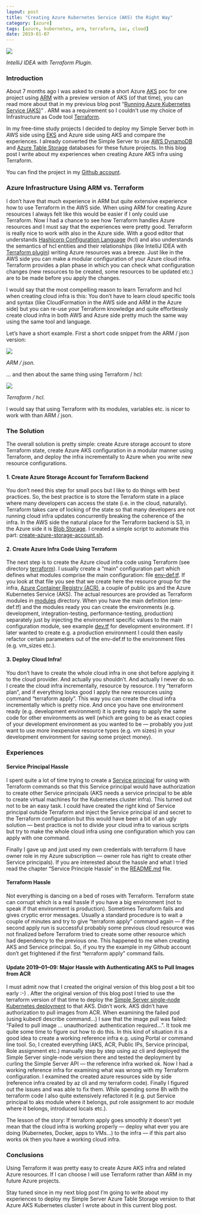 ```yaml
---
layout: post
title: "Creating Azure Kubernetes Service (AKS) the Right Way"
category: [azure]
tags: [azure, kubernetes, arm, terraform, iac, cloud]
date: 2019-01-07
---
```


![](/img/2019-01-07-creating-azure-kubernetes-service-aks-the-right-way_img_1.png)

*IntelliJ IDEA with Terraform Plugin.*

### Introduction

About 7 months ago I was asked to create a short Azure [AKS](https://docs.microsoft.com/en-us/azure/aks/) poc for one project using [ARM](https://docs.microsoft.com/en-us/azure/azure-resource-manager/resource-group-authoring-templates) with a preview version of AKS (of that time), you can read more about that in my previous blog post “[Running Azure Kubernetes Service (AKS)](https://medium.com/@kari.marttila/running-azure-kubernetes-service-aks-882faad43f2c)” . ARM was a requirement so I couldn’t use my choice of Infrastructure as Code tool [Terraform](https://www.terraform.io/).

In my free-time study projects I decided to deploy my Simple Server both in AWS side using [EKS](https://aws.amazon.com/eks) and Azure side using AKS and compare the experiences. I already converted the Simple Server to use [AWS DynamoDB](https://medium.com/@kari.marttila/aws-dynamodb-with-clojure-b4402bf8e8e) and [Azure Table Storage](https://medium.com/@kari.marttila/azure-table-storage-with-clojure-12055e02985c) databases for these future projects. In this blog post I write about my experiences when creating Azure AKS infra using Terraform.

You can find the project in my [Github account](https://github.com/karimarttila/azure/tree/master/simple-server-aks).

### Azure Infrastructure Using ARM vs. Terraform

I don’t have that much experience in ARM but quite extensive experience how to use Terraform in the AWS side. When using ARM for creating Azure resources I always felt like this would be easier if I only could use Terraform. Now I had a chance to see how Terraform handles Azure resources and I must say that the experiences were pretty good. Terraform is really nice to work with also in the Azure side. With a good editor that understands [Hashicorp Configuration Language](https://github.com/hashicorp/hcl) (hcl) and also understands the semantics of hcl entities and their relationships (like IntelliJ IDEA with [Terraform plugin](https://plugins.jetbrains.com/plugin/7808-hashicorp-terraform--hcl-language-support)) writing Azure resources was a breeze. Just like in the AWS side you can make a modular configuration of your Azure cloud infra. Terraform provides a plan phase in which you can check what configuration changes (new resources to be created, some resources to be updated etc.) are to be made before you apply the changes.

I would say that the most compelling reason to learn Terraform and hcl when creating cloud infra is this: You don’t have to learn cloud specific tools and syntax (like CloudFormation in the AWS side and ARM in the Azure side) but you can re-use your Terraform knowledge and quite effortlessly create cloud infra in both AWS and Azure side pretty much the same way using the same tool and language.

Let’s have a short example. First a short code snippet from the ARM / json version:

![](/img/1*H9JQS1oFCkRup5Oz3hlvIA.png)

*ARM / json.*

... and then about the same thing using Terraform / hcl:

![](/img/2019-01-07-creating-azure-kubernetes-service-aks-the-right-way_img_3.png)

*Terraform / hcl.*

I would say that using Terraform with its modules, variables etc. is nicer to work with than ARM / json.

### The Solution

The overall solution is pretty simple: create Azure storage account to store Terraform state, create Azure AKS configuration in a modular manner using Terraform, and deploy the infra incrementally to Azure when you write new resource configurations.

#### 1. Create Azure Storage Account for Terraform Backend

You don’t need this step for small pocs but I like to do things with best practices. So, the best practice is to store the Terraform state in a place where many developers can access the state (i.e. in the cloud, naturally). Terraform takes care of locking of the state so that many developers are not running cloud infra updates concurrently breaking the coherence of the infra. In the AWS side the natural place for the Terraform backend is S3, in the Azure side it is [Blob Storage](https://azure.microsoft.com/en-us/services/storage/blobs/). I created a simple script to automate this part: [create-azure-storage-account.sh](https://github.com/karimarttila/azure/blob/master/simple-server-aks/scripts/create-azure-storage-account.sh).

#### 2. Create Azure Infra Code Using Terraform

The next step is to create the Azure cloud infra code using Terraform (see directory [terraform](https://github.com/karimarttila/azure/tree/master/simple-server-aks/terraform)). I usually create a “main” configuration part which defines what modules comprise the main configuration: file [env-def.tf](https://github.com/karimarttila/azure/blob/master/simple-server-aks/terraform/modules/env-def/env-def.tf). If you look at that file you see that we create here the resource group for the infra, [Azure Container Registry (ACR)](https://azure.microsoft.com/en-us/services/container-registry/), a couple of public ips and the Azure Kubernetes Service (AKS). The actual resources are provided as Terraform modules in [modules](https://github.com/karimarttila/azure/tree/master/simple-server-aks/terraform/modules) directory. When you have the main definition (env-def.tf) and the modules ready you can create the environments (e.g. development, integration-testing, performance-testing, production) separately just by injecting the environment specific values to the main configuration module, see example [dev.tf](https://github.com/karimarttila/azure/blob/master/simple-server-aks/terraform/envs/dev.tf) for development environment. If I later wanted to create e.g. a production environment I could then easily refactor certain parameters out of the env-def.tf to the environment files (e.g. vm\_sizes etc.).

#### 3. Deploy Cloud Infra!

You don’t have to create the whole cloud infra in one shot before applying it to the cloud provider. And actually you shouldn’t. And actually I never do so. I create the cloud infra incrementally, resource by resource. I try “terraform plan”, and if everything looks good I apply the new resources using command “terraform apply”. This way you can create the cloud infra incrementally which is pretty nice. And once you have one environment ready (e.g. development environment) it is pretty easy to apply the same code for other environments as well (which are going to be as exact copies of your development environment as you wanted to be — probably you just want to use more inexpensive resource types (e.g. vm sizes) in your development environment for saving some project money).

### Experiences

#### Service Principal Hassle

I spent quite a lot of time trying to create a [Service principal](https://docs.microsoft.com/en-us/azure/active-directory/develop/app-objects-and-service-principals) for using with Terraform commands so that this Service principal would have authorization to create other Service principals (AKS needs a service principal to be able to create virtual machines for the Kubernetes cluster infra). This turned out not to be an easy task. I could have created the right kind of Service principal outside Terraform and inject the Service principal id and secret to the Terraform configuration but this would have been a bit of an ugly solution — best practice is not to divide your cloud infra to various scripts but try to make the whole cloud infra using one configuration which you can apply with one command.

Finally I gave up and just used my own credentials with terraform (I have owner role in my Azure subscription — owner role has right to create other Service principals). If you are interested about the hassle and what I tried read the chapter “Service Principle Hassle” in the [README.md](https://github.com/karimarttila/azure/tree/master/simple-server-aks) file.

#### Terraform Hassle

Not everything is dancing on a bed of roses with Terraform. Terraform state can corrupt which is a real hassle if you have a big environment (not to speak if that environment is production). Sometimes Terraform fails and gives cryptic error messages. Usually a standard procedure is to wait a couple of minutes and try to give “terraform apply” command again — if the second apply run is successful probably some previous cloud resource was not finalized before Terraform tried to create some other resource which had dependency to the previous one. This happened to me when creating AKS and Service principal. So, if you try the example in my Github account don’t get frightened if the first “terraform apply” command fails.

#### Update 2019–01–09: Major Hassle with Authenticating AKS to Pull Images from ACR

I must admit now that I created the original version of this blog post a bit too early :-) . After the original version of this blog post I tried to use the terraform version of that time to deploy the [Simple Server single-node Kubernetes deployment](https://github.com/karimarttila/kubernetes/tree/master/simple-server) to that AKS. Didn’t work. AKS didn’t have authorization to pull images from ACR. When examining the failed pod (using kubectl describe command…) I saw that the image pull was failed: “Failed to pull image … unauthorized: authentication required…”. It took me quite some time to figure out how to do this. In this kind of situation it is a good idea to create a working reference infra e.g. using Portal or command line tool. So, I created everything (AKS, ACR, Public IPs, Service principal, Role assignment etc.) manually step by step using az cli and deployed the Simple Server single-node version there and tested the deployment by curling the Simple Server API — the reference infra worked ok. Now I had a working reference infra for examining what was wrong with my Terraform configuration. I examined the created azure resources side by side (reference infra created by az cli and my terraform code). Finally I figured out the issues and was able to fix them. While spending some 8h with the terraform code I also quite extensively refactored it (e.g. put Service principal to aks module where it belongs, put role assignment to acr module where it belongs, introduced locals etc.).

The lesson of the story: If terraform apply goes smoothly it doesn’t yet mean that the cloud infra is working properly — deploy what ever you are doing (Kubernetes, Docker, apps to VMs…) to the infra — if this part also works ok then you have a working cloud infra.

### Conclusions

Using Terraform it was pretty easy to create Azure AKS infra and related Azure resources. If I can choose I will use Terraform rather than ARM in my future Azure projects.

Stay tuned since in my next blog post I’m going to write about my experiences to deploy my Simple Server Azure Table Storage version to that Azure AKS Kubernetes cluster I wrote about in this current blog post.

  
